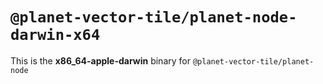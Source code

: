 # `@planet-vector-tile/planet-node-darwin-x64`

This is the **x86_64-apple-darwin** binary for `@planet-vector-tile/planet-node`
